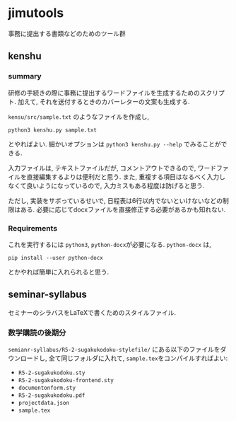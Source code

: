 # jimutools

事務に提出する書類などのためのツール群


## kenshu

### summary

研修の手続きの際に事務に提出するワードファイルを生成するためのスクリプト.
加えて, それを送付するときのカバーレターの文案も生成する.

`kensu/src/sample.txt` のようなファイルを作成し,
```
python3 kenshu.py sample.txt
```
とやればよい.
細かいオプションは
`python3 kenshu.py --help`
でみることができる.

入力ファイルは,
テキストファイルだが,
コメントアウトできるので,
ワードファイルを直接編集するよりは便利だと思う.
また, 重複する項目はなるべく入力しなくて良いようになっているので,
入力ミスもある程度は防げると思う.


ただし,
実装をサボっているせいで,
日程表は6行以内でないといけないなどの制限はある.
必要に応じてdocxファイルを直接修正する必要があるかも知れない.

### Requirements

これを実行するには `python3`, `python-docx`が必要になる.
`python-docx` は,
```
pip install --user python-docx
```
とかやれば簡単に入れられると思う.



## seminar-syllabus

セミナーのシラバスをLaTeXで書くためのスタイルファイル.

### 数学購読の後期分

`semianr-syllabus/R5-2-sugakukodoku-stylefile/`
にある以下のファイルをダウンロードし,
全て同じフォルダに入れて,
`sample.tex`をコンパイルすればよい:
* `R5-2-sugakukodoku.sty`
* `R5-2-sugakukodoku-frontend.sty`
* `documentonform.sty`
* `R5-2-sugakukodoku.pdf`
* `projectdata.json`
* `sample.tex`

           
